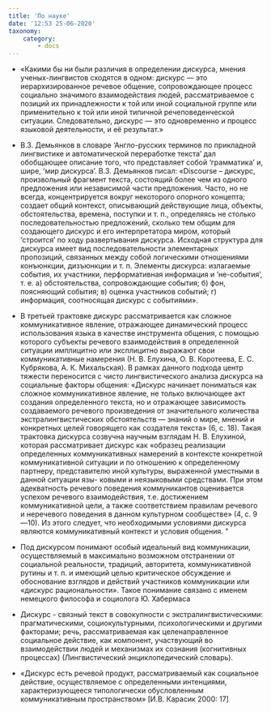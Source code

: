 ```yaml
---
title: 'По науке'
date: '12:53 25-06-2020'
taxonomy:
    category:
        - docs
---
```


* «Какими бы ни были различия в определении дискурса, мнения ученых-лингвистов сходятся в одном: дискурс — это иерархизированное речевое общение, сопровождающее процесс социально значимого взаимодействия людей, рассматриваемое с позиций их принадлежности к той или иной социальной группе или применительно к той или иной типичной речеповеденческой ситуации. Следовательно, дискурс — это одновременно и процесс языковой деятельности, и её результат.»

* В.З. Демьянков в словаре ‘Англо-русских терминов по прикладной лингвистике и автоматической переработке текста’ дал обобщающее описание того, что представляет собой ‘грамматика’ и, шире, ‘мир дискурса’. В.З. Демьянков писал: «Discourse – дискурс, произвольный фрагмент текста, состоящий более чем из одного предложения или независимой части предложения. Часто, но не всегда, концентрируется вокруг некоторого опорного концепта; создает общий контекст, описывающий действующие лица, объекты, обстоятельства, времена, поступки и т. п., определяясь не столько последовательностью предложений, сколько тем общим для создающего дискурс и его интерпретатора миром, который ‘строится’ по ходу развертывания дискурса. Исходная структура для дискурса имеет вид последовательности элементарных пропозиций, связанных между собой логическими отношениями конъюнкции, дизъюнкции и т. п. Элементы дискурса: излагаемые события, их участники, перформативная информация и ‘не-события’, т. е. а) обстоятельства, сопровождающие события; б) фон, поясняющий события; в) оценка участников событий; г) информация, соотносящая дискурс с событиями».

* В третьей трактовке дискурс рассматривается как сложное коммуникативное явление, отражающее динамический процесс использования языка в качестве инструмента общения, с помощью которого субъекты речевого взаимодействия в определенной ситуации имплицитно или эксплицитно выражают свои коммуникативные намерения (Н. В. Елухина, О. В. Коротеева, Е. С. Кубрякова, А. К. Михальская). В рамках данного подхода центр тяжести переносится с чисто лингвистического анализа дискурса на социальные факторы общения: «Дискурс начинает пониматься как сложное коммуникативное явление, не только включающее акт создания определенного текста, но и отражающее зависимость создаваемого речевого произведения от значительного количества экстралингвистических обстоятельств — знаний о мире, мнений и конкретных целей говорящего как создателя текста» (6, с. 18). Такая трактовка дискурса созвучна научным взглядам Н. В. Елухиной, которая рассматривает дискурс как «образец реализации определенных коммуникативных намерений в контексте конкретной коммуникативной ситуации и по отношению к определенному партнеру, представителю иной культуры, выраженной уместными в данной ситуации язы- ковыми и неязыковыми средствами. При этом адекватность речевого поведения коммуникантов оценивается успехом речевого взаимодействия, т.е. достижением коммуникативной цели, а также соответствием правилам речевого и неречевого поведения в данном культурном сообществе» (4, с. 9—10). Из этого следует, что необходимыми условиями дискурса являются коммуникативный контекст и условия общения. "

* Под дискурсом понимают особый идеальный вид коммуникации, осуществляемый в максимально возможном отстранении от социальной реальности, традиций, авторитета, коммуникативной рутины и т. п. и имеющий целью критическое обсуждение и обоснование взглядов и действий участников коммуникации или «дискурс рациональности».
Такое понимание связано с именем немецкого философа и социолога Ю. Хабермаса

*  Дискурс - связный текст в совокупности с экстралингвистическими: прагматическими, социокультурными, психологическими и другими факторами; речь, рассматриваемая как целенаправленное социальное действие, как компонент, участвующий во взаимодействии людей и механизмах их сознания (когнитивных процессах) (Лингвистический энциклопедический словарь).

*  «Дискурс есть речевой продукт, рассматриваемый как социальное действие, осуществляемое с определенными интенциями, характеризующееся типологически обусловленным коммуникативным пространством» [И.В. Карасик 2000: 17]

